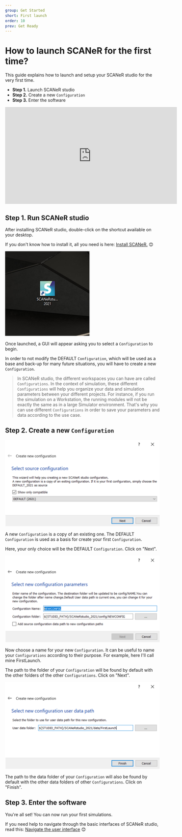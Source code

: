 ```yaml
---
group: Get Started
short: First launch
order: 10
prev: Get Ready
---
```


# How to launch SCANeR for the first time?

This guide explains how to launch and setup your SCANeR studio for the very first time.

* **Step 1.** Launch SCANeR studio
* **Step 2.** Create a new `Configuration`
* **Step 3.** Enter the software

<iframe width="560" height="315" src="https://www.youtube.com/embed/pnq0vsR74Xw?start=48" title="YouTube video player" frameborder="0" allow="accelerometer; autoplay; clipboard-write; encrypted-media; gyroscope; picture-in-picture" allowfullscreen></iframe>

## Step 1. Run SCANeR studio

After installing SCANeR studio, double-click on the shortcut available on your desktop.

If you don't know how to install it, all you need is here: [Install SCANeR.](../HT_Install_SCANeR_studio/HT_Install_SCANeR_studio.md) 😊

![IconDesktop](./assets/IconDesktop.PNG)

Once launched, a GUI will appear asking you to select a `Configuration` to begin.

In order to not modify the DEFAULT `Configuration`, which will be used as a base and back-up for many future situations, you will have to create a new `Configuration`.

> In SCANeR studio, the different workspaces you can have are called `Configurations`. In the context of simulation, these different `Configurations` will help you organize your data and simulation parameters between your different projects. For instance, if you run the simulation on a Workstation, the running modules will not be exactly the same as in a large Simulator environment. That's why you can use different `Configurations` in order to save your parameters and data according to the use case.

## Step 2. Create a new `Configuration`

![CreateNewConfig](./assets/CreateNewConfig.PNG)

A new `Configuration` is a copy of an existing one. The DEFAULT `Configuration` is used as a basis for create your first `Configuration`.

Here, your only choice will be the DEFAULT `Configuration`. Click on "Next".

![NameConfig](./assets/NameConfig.PNG)

Now choose a name for your new `Configuration`. It can be useful to name your `Configurations` according to their purpose. For example, here I'll call mine FirstLaunch.

The path to the folder of your `Configuration` will be found by default with the other folders of the other `Configurations`. Click on "Next".

![DataPath](./assets/DataPath.PNG)

The path to the data folder of your `Configuration` will also be found by default with the other data folders of other `Configurations`. Click on "Finish".

## Step 3. Enter the software

You're all set! You can now run your first simulations.

If you need help to navigate through the basic interfaces of SCANeR studio, read this: [Navigate the user interface](../HT_Navigate/HT_Navigate.md) 😊
